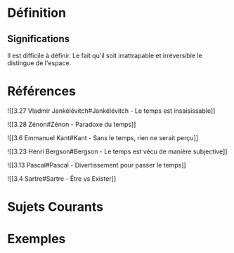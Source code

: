 # Définition

## Significations

Il est difficile à définir. Le fait qu'il soit irrattrapable et irréversible le distingue de l'espace.

# Références

![[3.27 Vladmir Jankélévitch#Jankélévitch - Le temps est insaisissable]]

![[3.28 Zénon#Zénon - Paradoxe du temps]]

![[3.6 Emmanuel Kant#Kant - Sans le temps, rien ne serait perçu]]

![[3.23 Henri Bergson#Bergson - Le temps est vécu de manière subjective]]

![[3.13 Pascal#Pascal - Divertissement pour passer le temps]]

![[3.4 Sartre#Sartre - Être vs Exister]]

# Sujets Courants

# Exemples
